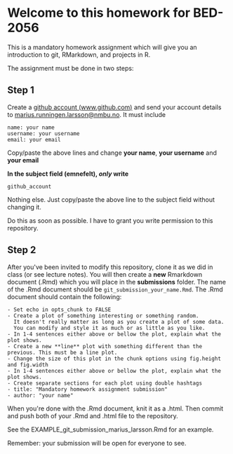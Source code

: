 # Welcome to this homework for BED-2056
 
This is a mandatory homework assignment which will give you an introduction to git, RMarkdown, and projects in R.

The assignment must be done in two steps:

## Step 1

Create a [github account (www.github.com)](https://www.github.com) and send your account details to marius.runningen.larsson@nmbu.no. It must include

```
name: your name
username: your username
email: your email
```

Copy/paste the above lines and change **your name**, **your username** and **your email**

**In the subject field (emnefelt), _only_ write**

```
github_account
```

Nothing else. Just copy/paste the above line to the subject field without changing it.

Do this as soon as possible. I have to grant you write permission to this repository.

## Step 2
 
After you've been invited to modify this repository, clone it as we did in class (or see lecture notes). You will then create a **new** Rmarkdown document (.Rmd) which you will place in the **submissions** folder. The name of the .Rmd document should be `git_submission_your_name.Rmd`. The .Rmd document should contain the following:

```
- Set echo in opts_chunk to FALSE
- Create a plot of something interesting or something random. 
  It doesn't really matter as long as you create a plot of some data. 
  You can modify and style it as much or as little as you like.
- In 1-4 sentences either above or bellow the plot, explain what the plot shows.
- Create a new **line** plot with something different than the previous. This must be a line plot.
- Change the size of this plot in the chunk options using fig.height and fig.width
- In 1-4 sentences either above or bellow the plot, explain what the plot shows.
- Create separate sections for each plot using double hashtags
- title: "Mandatory homework assignment submission"
- author: "your name"
```

When you're done with the .Rmd document, knit it as a .html. Then commit and push both of your .Rmd and .html file to the repository. 

See the EXAMPLE_git_submission_marius_larsson.Rmd for an example.

Remember: your submission will be open for everyone to see. 